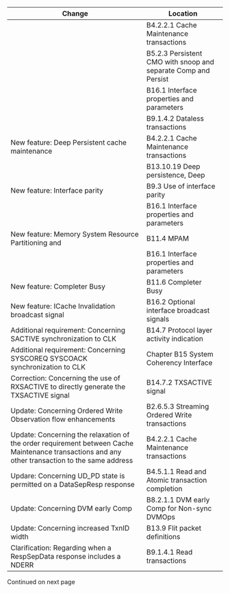 | Change                                                                                                                                          | Location                                                       |
|-------------------------------------------------------------------------------------------------------------------------------------------------|----------------------------------------------------------------|
|                                                                                                                                                 | B4.2.2.1 Cache Maintenance transactions                        |
|                                                                                                                                                 | B5.2.3 Persistent CMO with snoop and separate Comp and Persist |
|                                                                                                                                                 | B16.1 Interface properties and parameters                      |
|                                                                                                                                                 | B9.1.4.2 Dataless transactions                                 |
| New feature: Deep Persistent cache maintenance                                                                                                  | B4.2.2.1 Cache Maintenance transactions                        |
|                                                                                                                                                 | B13.10.19 Deep persistence, Deep                               |
| New feature: Interface parity                                                                                                                   | B9.3 Use of interface parity                                   |
|                                                                                                                                                 | B16.1 Interface properties and parameters                      |
| New feature: Memory System Resource Partitioning and                                                                                            | B11.4 MPAM                                                     |
|                                                                                                                                                 | B16.1 Interface properties and parameters                      |
| New feature: Completer Busy                                                                                                                     | B11.6 Completer Busy                                           |
| New feature: ICache Invalidation broadcast signal                                                                                               | B16.2 Optional interface broadcast signals                     |
| Additional requirement: Concerning SACTIVE synchronization to CLK                                                                               | B14.7 Protocol layer activity indication                       |
| Additional requirement: Concerning SYSCOREQ SYSCOACK synchronization to CLK                                                                     | Chapter B15 System Coherency Interface                         |
| Correction: Concerning the use of RXSACTIVE to directly generate the TXSACTIVE signal                                                           | B14.7.2 TXSACTIVE signal                                       |
| Update: Concerning Ordered Write Observation flow enhancements                                                                                  | B2.6.5.3 Streaming Ordered Write transactions                  |
| Update: Concerning the relaxation of the order requirement between Cache Maintenance transactions and any other transaction to the same address | B4.2.2.1 Cache Maintenance transactions                        |
| Updare: Concerning UD_PD state is permitted on a DataSepResp response                                                                           | B4.5.1.1 Read and Atomic transaction completion                |
| Update: Concerning DVM early Comp                                                                                                               | B8.2.1.1 DVM early Comp for Non-sync DVMOps                    |
| Update: Concerning increased TxnID width                                                                                                        | B13.9 Flit packet definitions                                  |
| Clarification: Regarding when a RespSepData response includes a NDERR                                                                           | B9.1.4.1 Read transactions                                     |

Continued on next page